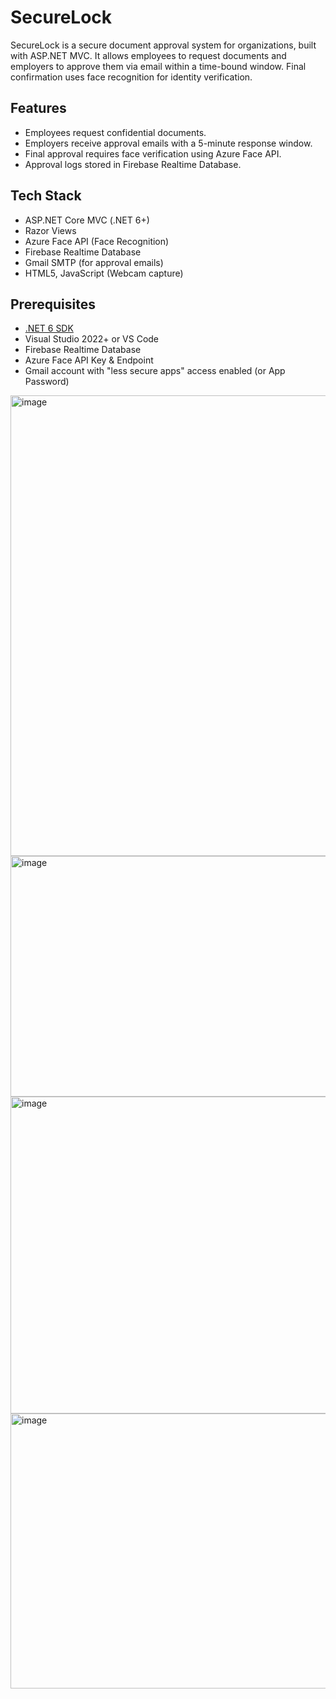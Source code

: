 # SecureLock

SecureLock is a secure document approval system for organizations, built with ASP.NET MVC. It allows employees to request documents and employers to approve them via email within a time-bound window. Final confirmation uses face recognition for identity verification.

## Features

- Employees request confidential documents.
- Employers receive approval emails with a 5-minute response window.
- Final approval requires face verification using Azure Face API.
- Approval logs stored in Firebase Realtime Database.

## Tech Stack

- ASP.NET Core MVC (.NET 6+)
- Razor Views
- Azure Face API (Face Recognition)
- Firebase Realtime Database
- Gmail SMTP (for approval emails)
- HTML5, JavaScript (Webcam capture)

## Prerequisites

- [.NET 6 SDK](https://dotnet.microsoft.com/en-us/download/dotnet/6.0)
- Visual Studio 2022+ or VS Code
- Firebase Realtime Database
- Azure Face API Key & Endpoint
- Gmail account with "less secure apps" access enabled (or App Password)

<img width="784" height="737" alt="image" src="https://github.com/user-attachments/assets/11f1d2b6-3982-46d0-85d4-0dc666e0fe0c" />
<img width="736" height="385" alt="image" src="https://github.com/user-attachments/assets/4825ad4f-3431-48a6-a55d-6efb72d5b13c" />
<img width="769" height="507" alt="image" src="https://github.com/user-attachments/assets/11cabc8e-6414-444d-9d2f-6c7700162f05" />
<img width="700" height="440" alt="image" src="https://github.com/user-attachments/assets/b295cd80-4de4-4e2f-8136-319758260180" />






